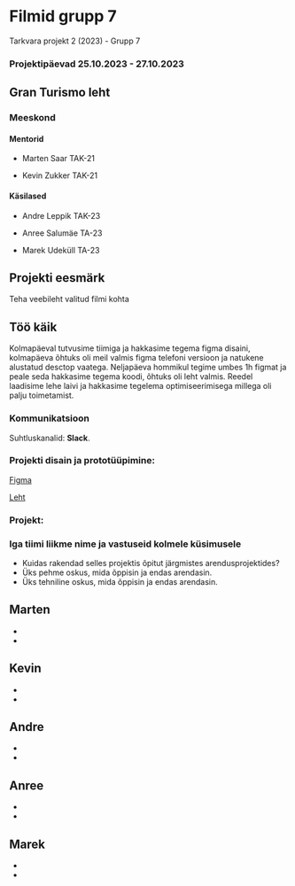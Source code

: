 # Filmid grupp 7
Tarkvara projekt 2 (2023) - Grupp 7 
### Projektipäevad 25.10.2023 - 27.10.2023

## Gran Turismo leht


### Meeskond


#### Mentorid

- Marten Saar TAK-21

- Kevin Zukker TAK-21

#### Käsilased

- Andre Leppik TAK-23

- Anree Salumäe TA-23

- Marek Udeküll TA-23


## Projekti eesmärk
Teha veebileht valitud filmi kohta

## Töö käik

Kolmapäeval tutvusime tiimiga ja hakkasime tegema figma disaini, kolmapäeva õhtuks oli meil valmis figma telefoni versioon ja natukene alustatud desctop vaatega.
Neljapäeva hommikul tegime umbes 1h figmat ja peale seda hakkasime tegema koodi, õhtuks oli leht valmis.
Reedel laadisime lehe laivi ja hakkasime tegelema optimiseerimisega millega oli palju toimetamist.

### Kommunikatsioon
Suhtluskanalid: **Slack**.

### Projekti disain ja prototüüpimine:

[Figma](https://www.figma.com/file/aWyl2rd0fb9aKLiP6f0mg7/Grupp-7?type=design&node-id=0%3A1&mode=design&t=VY2T6Xk8qHpUCapW-1)

[Leht](https://ta23udekull.itmajakas.ee/)

### Projekt:

### Iga tiimi liikme nime ja vastuseid kolmele küsimusele
- Kuidas rakendad selles projektis õpitut järgmistes arendusprojektides?
- Üks pehme oskus, mida õppisin ja endas arendasin.
- Üks tehniline oskus, mida õppisin ja endas arendasin.

**Marten**
- 
-  
- 


**Kevin**
- 
- 
- 

**Andre**
- 
- 
- 

**Anree**
- 
- 
- 

**Marek**
-  
-  
- 
